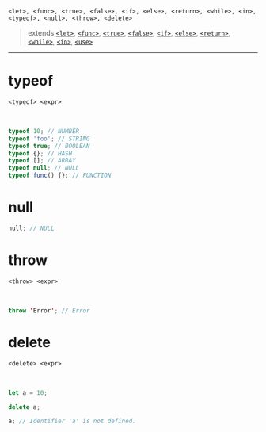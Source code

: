 ```
<let>, <func>, <true>, <false>, <if>, <else>, <return>, <while>, <in>, <typeof>, <null>, <throw>, <delete>
```

> extends [`<let>`](../variable/README.md), [`<func>`](../function.md), [`<true>`](../variable/data_type.md#boolean), [`<false>`](../variable/data_type.md#boolean), [`<if>`](../control_flow/if.md), [`<else>`](../control_flow/if.md), [`<return>`](./return.md), [`<while>`](../control_flow/while.md), [`<in>`](../operator.md), [`<use>`](../import.md)

---

# typeof

```
<typeof> <expr>
```

<br>

```js
typeof 10; // NUMBER
typeof 'foo'; // STRING
typeof true; // BOOLEAN
typeof {}; // HASH
typeof []; // ARRAY
typeof null; // NULL
typeof func() {}; // FUNCTION
```

# null

```swift
null; // NULL
```

# throw

```
<throw> <expr>
```

<br>

```swift
throw 'Error'; // Error
```

# delete

```
<delete> <expr>
```

<br>

```js
let a = 10;

delete a;

a; // Identifier 'a' is not defined.
```

